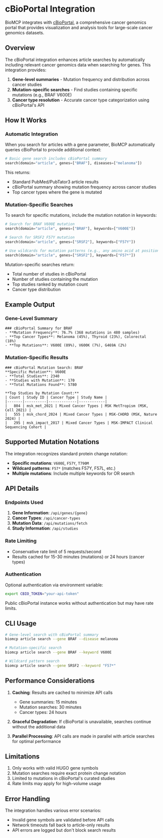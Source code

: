 # cBioPortal Integration

BioMCP integrates with [cBioPortal](https://www.cbioportal.org/), a comprehensive cancer genomics portal that provides visualization and analysis tools for large-scale cancer genomics datasets.

## Overview

The cBioPortal integration enhances article searches by automatically including relevant cancer genomics data when searching for genes. This integration provides:

1. **Gene-level summaries** - Mutation frequency and distribution across cancer studies
2. **Mutation-specific searches** - Find studies containing specific mutations (e.g., BRAF V600E)
3. **Cancer type resolution** - Accurate cancer type categorization using cBioPortal's API

## How It Works

### Automatic Integration

When you search for articles with a gene parameter, BioMCP automatically queries cBioPortal to provide additional context:

```python
# Basic gene search includes cBioPortal summary
search(domain="article", genes=["BRAF"], diseases=["melanoma"])
```

This returns:

- Standard PubMed/PubTator3 article results
- cBioPortal summary showing mutation frequency across cancer studies
- Top cancer types where the gene is mutated

### Mutation-Specific Searches

To search for specific mutations, include the mutation notation in keywords:

```python
# Search for BRAF V600E mutation
search(domain="article", genes=["BRAF"], keywords=["V600E"])

# Search for SRSF2 F57Y mutation
search(domain="article", genes=["SRSF2"], keywords=["F57Y"])

# Use wildcards for mutation patterns (e.g., any amino acid at position 57)
search(domain="article", genes=["SRSF2"], keywords=["F57*"])
```

Mutation-specific searches return:

- Total number of studies in cBioPortal
- Number of studies containing the mutation
- Top studies ranked by mutation count
- Cancer type distribution

## Example Output

### Gene-Level Summary

```
### cBioPortal Summary for BRAF
- **Mutation Frequency**: 76.7% (368 mutations in 480 samples)
- **Top Cancer Types**: Melanoma (45%), Thyroid (23%), Colorectal (18%)
- **Top Mutations**: V600E (89%), V600K (7%), G469A (2%)
```

### Mutation-Specific Results

```
### cBioPortal Mutation Search: BRAF
**Specific Mutation**: V600E
- **Total Studies**: 2340
- **Studies with Mutation**: 170
- **Total Mutations Found**: 5780

**Top Studies by Mutation Count:**
| Count | Study ID | Cancer Type | Study Name |
|-------|----------|-------------|------------|
|   804 | msk_met_2021 | Mixed Cancer Types | MSK MetTropism (MSK, Cell 2021) |
|   555 | msk_chord_2024 | Mixed Cancer Types | MSK-CHORD (MSK, Nature 2024) |
|   295 | msk_impact_2017 | Mixed Cancer Types | MSK-IMPACT Clinical Sequencing Cohort |
```

## Supported Mutation Notations

The integration recognizes standard protein change notation:

- **Specific mutations**: `V600E`, `F57Y`, `T790M`
- **Wildcard patterns**: `F57*` (matches F57Y, F57L, etc.)
- **Multiple mutations**: Include multiple keywords for OR search

## API Details

### Endpoints Used

1. **Gene Information**: `/api/genes/{gene}`
2. **Cancer Types**: `/api/cancer-types`
3. **Mutation Data**: `/api/mutations/fetch`
4. **Study Information**: `/api/studies`

### Rate Limiting

- Conservative rate limit of 5 requests/second
- Results cached for 15-30 minutes (mutations) or 24 hours (cancer types)

### Authentication

Optional authentication via environment variable:

```bash
export CBIO_TOKEN="your-api-token"
```

Public cBioPortal instance works without authentication but may have rate limits.

## CLI Usage

```bash
# Gene-level search with cBioPortal summary
biomcp article search --gene BRAF --disease melanoma

# Mutation-specific search
biomcp article search --gene BRAF --keyword V600E

# Wildcard pattern search
biomcp article search --gene SRSF2 --keyword "F57*"
```

## Performance Considerations

1. **Caching**: Results are cached to minimize API calls

   - Gene summaries: 15 minutes
   - Mutation searches: 30 minutes
   - Cancer types: 24 hours

2. **Graceful Degradation**: If cBioPortal is unavailable, searches continue without the additional data

3. **Parallel Processing**: API calls are made in parallel with article searches for optimal performance

## Limitations

1. Only works with valid HUGO gene symbols
2. Mutation searches require exact protein change notation
3. Limited to mutations in cBioPortal's curated studies
4. Rate limits may apply for high-volume usage

## Error Handling

The integration handles various error scenarios:

- Invalid gene symbols are validated before API calls
- Network timeouts fall back to article-only results
- API errors are logged but don't block search results
